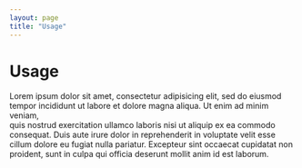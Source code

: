 ```yaml
---
layout: page
title: "Usage"   
--- 
```


# Usage    

Lorem ipsum dolor sit amet, consectetur adipisicing elit, sed do eiusmod   
tempor incididunt ut labore et dolore magna aliqua. Ut enim ad minim veniam,    
quis nostrud exercitation ullamco laboris nisi ut aliquip ex ea commodo 
consequat. Duis aute irure dolor in reprehenderit in voluptate velit esse   
cillum dolore eu fugiat nulla pariatur. Excepteur sint occaecat cupidatat non   
proident, sunt in culpa qui officia deserunt mollit anim id est laborum.